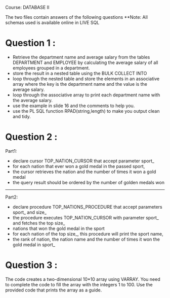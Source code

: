 Course: DATABASE II 

The two files contain answers of the following questions
**Note: All schemas used is available online in LIVE SQL

# Question 1 : 
- Retrieve the department name and average salary from the tables DEPARTMENT and EMPLOYEE by calculating the average salary of all employees grouped in a department.
- store the result in a nested table using the BULK COLLECT INTO
- loop through the nested table and store the elements in an associative array where the key is the department name and the value is the average salary.
- loop through the associative array to print each department name with the average salary.
- use the example in slide 16 and the comments to help you.
- use the PL SQL function RPAD(string,length) to make you output clean and tidy.

# Question 2 : 
Part1:
- declare cursor TOP_NATION_CURSOR that accept parameter sport_
- for each nation that ever won a gold medal in the passed sport,
- the cursor retrieves the nation and the number of times it won a gold medal
- the query result should be ordered by the number of golden medals won
--------------------------------------------------------------------------------
Part2:
- declare procedure TOP_NATIONS_PROCEDURE that accept parameters sport_ and size_
- the procedure executes TOP_NATION_CURSOR with parameter sport_ and fetches the top size_
- nations that won the gold medal in the sport 
- for each nation of the top size_, this procedure will print the sport name, 
- the rank of nation, the nation name and the number of times it won the gold medal in sport_

# Question 3 : 
The code creates a two-dimensional 10*10 array using VARRAY. You need to complete the code to fill the array with the integers 1 to 100. Use the provided code that prints the array as a guide. 


